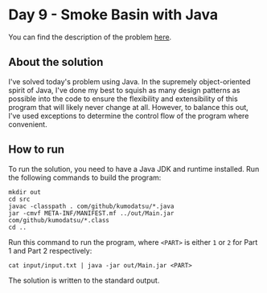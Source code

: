 # Day 9 - Smoke Basin with Java
You can find the description of the problem [here][1].

## About the solution
I've solved today's problem using Java. In the supremely object-oriented spirit
of Java, I've done my best to squish as many design patterns as possible into
the code to ensure the flexibility and extensibility of this program that will
likely never change at all. However, to balance this out, I've used exceptions
to determine the control flow of the program where convenient.

## How to run
To run the solution, you need to have a Java JDK and runtime installed. Run the
following commands to build the program:

    mkdir out
    cd src
    javac -classpath . com/github/kumodatsu/*.java
    jar -cmvf META-INF/MANIFEST.mf ../out/Main.jar com/github/kumodatsu/*.class
    cd ..

Run this command to run the program, where `<PART>` is either `1` or `2` for
Part 1 and Part 2 respectively:

    cat input/input.txt | java -jar out/Main.jar <PART>

The solution is written to the standard output.

[1]: <https://adventofcode.com/2021/day/9>
